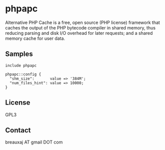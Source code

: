 phpapc
======

Alternative PHP Cache is a free, open source (PHP license) framework that caches
the output of the PHP bytecode compiler in shared memory, thus reducing parsing
and disk I/O overhead for later requests; and a shared memory cache for user
data.

Samples
-------
```
include phpapc
```
```
phpapc::config {
  "shm_size":       value => '384M';
  "num_files_hint": value => 10000;
}
```

License
-------
GPL3

Contact
-------
breauxaj AT gmail DOT com

